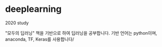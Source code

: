 # deeplearning
2020 study

"모두의 딥러닝" 책을 기반으로 하여 딥러닝을 공부합니다.
기반 언어는 python이며, anaconda, TF, Keras를 사용합니다/
